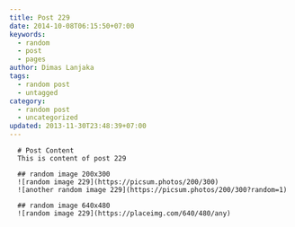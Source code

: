 ```yaml
---
title: Post 229
date: 2014-10-08T06:15:50+07:00
keywords:
  - random
  - post
  - pages
author: Dimas Lanjaka
tags:
  - random post
  - untagged
category:
  - random post
  - uncategorized
updated: 2013-11-30T23:48:39+07:00
---
```


      # Post Content
      This is content of post 229

      ## random image 200x300
      ![random image 229](https://picsum.photos/200/300)
      ![another random image 229](https://picsum.photos/200/300?random=1)

      ## random image 640x480
      ![random image 229](https://placeimg.com/640/480/any)
      